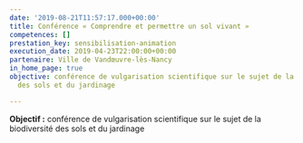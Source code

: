 ```yaml
---
date: '2019-08-21T11:57:17.000+00:00'
title: Conférence « Comprendre et permettre un sol vivant »
competences: []
prestation_key: sensibilisation-animation
execution_date: 2019-04-23T22:00:00+00:00
partenaire: Ville de Vandœuvre-lès-Nancy
in_home_page: true
objective: conférence de vulgarisation scientifique sur le sujet de la biodiversité
  des sols et du jardinage

---
```

**Objectif :** conférence de vulgarisation scientifique sur le sujet de la biodiversité des sols et du jardinage
<!--more-->